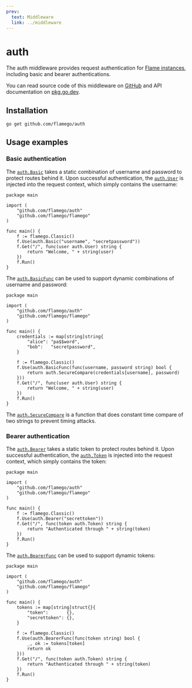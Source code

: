 ```yaml
---
prev:
  text: Middleware
  link: ../middleware
---
```


# auth

The auth middleware provides request authentication for [Flame instances](../core-concepts.md#instances), including basic and bearer authentications.

You can read source code of this middleware on [GitHub](https://github.com/flamego/auth) and API documentation on [pkg.go.dev](https://pkg.go.dev/github.com/flamego/auth?tab=doc).

## Installation

```:no-line-numbers
go get github.com/flamego/auth
```

## Usage examples

### Basic authentication

The [`auth.Basic`](https://pkg.go.dev/github.com/flamego/auth#Basic) takes a static combination of username and password to protect routes behind it. Upon successful authentication, the [`auth.User`](https://pkg.go.dev/github.com/flamego/auth#User) is injected into the request context, which simply contains the username:

```go:no-line-numbers
package main

import (
	"github.com/flamego/auth"
	"github.com/flamego/flamego"
)

func main() {
	f := flamego.Classic()
	f.Use(auth.Basic("username", "secretpassword"))
	f.Get("/", func(user auth.User) string {
		return "Welcome, " + string(user)
	})
	f.Run()
}
```

The [`auth.BasicFunc`](https://pkg.go.dev/github.com/flamego/auth#BasicFunc) can be used to support dynamic combinations of username and password:

```go:no-line-numbers{16}
package main

import (
	"github.com/flamego/auth"
	"github.com/flamego/flamego"
)

func main() {
	credentials := map[string]string{
		"alice": "pa$$word",
		"bob":   "secretpassword",
	}

	f := flamego.Classic()
	f.Use(auth.BasicFunc(func(username, password string) bool {
		return auth.SecureCompare(credentials[username], password)
	}))
	f.Get("/", func(user auth.User) string {
		return "Welcome, " + string(user)
	})
	f.Run()
}
```

The [`auth.SecureCompare`](https://pkg.go.dev/github.com/flamego/auth#SecureCompare) is a function that does constant time compare of two strings to prevent timing attacks.

### Bearer authentication

The [`auth.Bearer`](https://pkg.go.dev/github.com/flamego/auth#Bearer) takes a static token to protect routes behind it. Upon successful authentication, the [`auth.Token`](https://pkg.go.dev/github.com/flamego/auth#Token) is injected into the request context, which simply contains the token:

```go:no-line-numbers
package main

import (
	"github.com/flamego/auth"
	"github.com/flamego/flamego"
)

func main() {
	f := flamego.Classic()
	f.Use(auth.Bearer("secrettoken"))
	f.Get("/", func(token auth.Token) string {
		return "Authenticated through " + string(token)
	})
	f.Run()
}
```

The [`auth.BearerFunc`](https://pkg.go.dev/github.com/flamego/auth#BearerFunc) can be used to support dynamic tokens:

```go:no-line-numbers
package main

import (
	"github.com/flamego/auth"
	"github.com/flamego/flamego"
)

func main() {
	tokens := map[string]struct{}{
		"token":       {},
		"secrettoken": {},
	}

	f := flamego.Classic()
	f.Use(auth.BearerFunc(func(token string) bool {
		_, ok := tokens[token]
		return ok
	}))
	f.Get("/", func(token auth.Token) string {
		return "Authenticated through " + string(token)
	})
	f.Run()
}
```
